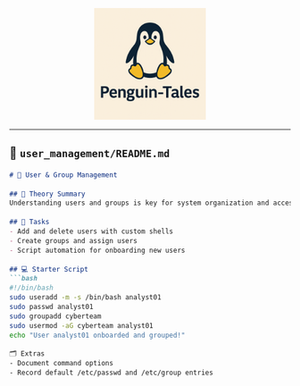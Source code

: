 <p align="center">
  <img src="https://github.com/CJA-Cyberhack24/Linux-Essential-Introduction/blob/main/Penguin-Tales.png?raw=true" alt="Penguin-Tales Logo" width="200"/>
</p>

---

## 📁 `user_management/README.md`

```md
# 👥 User & Group Management

## 📖 Theory Summary
Understanding users and groups is key for system organization and access control. This folder handles user creation, group setup, and modifications.

## 🧪 Tasks
- Add and delete users with custom shells
- Create groups and assign users
- Script automation for onboarding new users

## 💻 Starter Script
```bash
#!/bin/bash
sudo useradd -m -s /bin/bash analyst01
sudo passwd analyst01
sudo groupadd cyberteam
sudo usermod -aG cyberteam analyst01
echo "User analyst01 onboarded and grouped!"

🗂️ Extras
- Document command options
- Record default /etc/passwd and /etc/group entries
